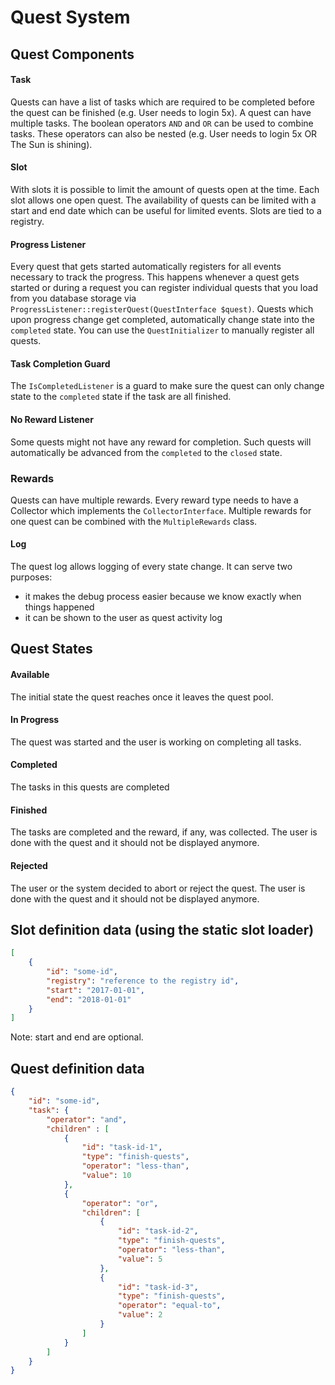 # Quest System

## Quest Components

#### Task
Quests can have a list of tasks which are required to be completed before the quest can be finished (e.g. User needs to login 5x).
A quest can have multiple tasks. The boolean operators ``AND`` and ``OR`` can be used to combine tasks. These operators can also be nested (e.g. User needs to login 5x OR The Sun is shining).

#### Slot
With slots it is possible to limit the amount of quests open at the time. Each slot allows one open quest. The availability of quests can be limited with a start and end date which can be useful for limited events. Slots are tied to a registry. 

#### Progress Listener
Every quest that gets started automatically registers for all events necessary to track the progress. This happens whenever a quest gets started or during a request you can register individual quests that you load from you database storage via ``ProgressListener::registerQuest(QuestInterface $quest)``.
Quests which upon progress change get completed, automatically change state into the ``completed`` state.
You can use the ``QuestInitializer`` to manually register all quests.

#### Task Completion Guard
The ``IsCompletedListener`` is a guard to make sure the quest can only change state to the ``completed`` state if the task are all finished.

#### No Reward Listener
Some quests might not have any reward for completion. Such quests will automatically be advanced from the ``completed`` to the ``closed`` state.

### Rewards
Quests can have multiple rewards. Every reward type needs to have a Collector which implements the ``CollectorInterface``. Multiple rewards for one quest can be combined with the ``MultipleRewards`` class.

#### Log
The quest log allows logging of every state change. It can serve two purposes:
* it makes the debug process easier because we know exactly when things happened
* it can be shown to the user as quest activity log

## Quest States

#### Available
The initial state the quest reaches once it leaves the quest pool.

#### In Progress
The quest was started and the user is working on completing all tasks.

#### Completed
The tasks in this quests are completed

#### Finished
The tasks are completed and the reward, if any, was collected.
The user is done with the quest and it should not be displayed anymore.

#### Rejected
The user or the system decided to abort or reject the quest.
The user is done with the quest and it should not be displayed anymore.

## Slot definition data (using the static slot loader)
```json
[
	{
		"id": "some-id",
		"registry": "reference to the registry id",
		"start": "2017-01-01",
		"end": "2018-01-01"
	}
]
```
Note: start and end are optional.

## Quest definition data

```json
{
	"id": "some-id",
	"task": {
		"operator": "and",
		"children" : [
			{
				"id": "task-id-1",
				"type": "finish-quests",
				"operator": "less-than",
				"value": 10
			},
			{
				"operator": "or",
				"children": [
					{
						"id": "task-id-2",
						"type": "finish-quests",
						"operator": "less-than",
						"value": 5
					},
					{
						"id": "task-id-3",
						"type": "finish-quests",
						"operator": "equal-to",
						"value": 2
					}
				]
			}
		]
	}
}
```
